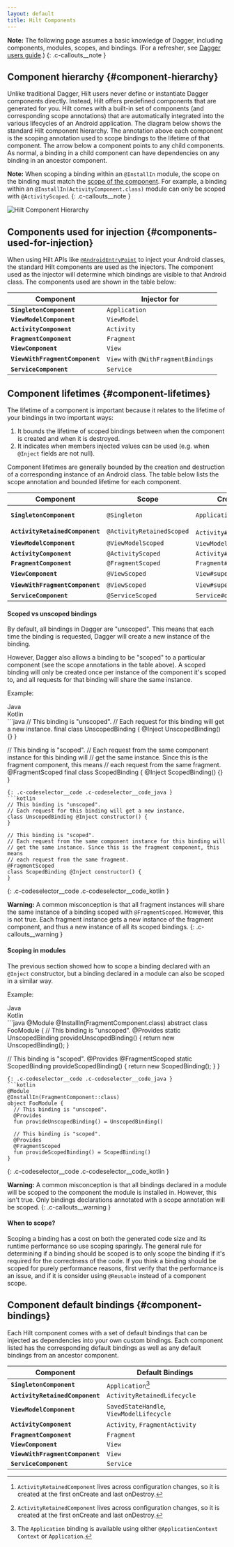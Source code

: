 ```yaml
---
layout: default
title: Hilt Components
---
```


**Note:** The following page assumes a basic knowledge of Dagger, including
components, modules, scopes, and bindings. (For a refresher, see
[Dagger users guide](https://dagger.dev/dev-guide).)
{: .c-callouts__note }

## Component hierarchy {#component-hierarchy}

Unlike traditional Dagger, Hilt users never define or instantiate Dagger
components directly. Instead, Hilt offers predefined components that are
generated for you. Hilt comes with a built-in set of components (and
corresponding scope annotations) that are automatically integrated into the
various lifecycles of an Android application. The diagram below shows the
standard Hilt component hierarchy. The annotation above each component is the
scoping annotation used to scope bindings to the lifetime of that component. The
arrow below a component points to any child components. As normal, a binding in
a child component can have dependencies on any binding in an ancestor component.

**Note:** When scoping a binding within an `@InstallIn` module, the scope on the
binding must match the [scope of the component](#component-lifetimes). For
example, a binding within an `@InstallIn(ActivityComponent.class)` module can
only be scoped with `@ActivityScoped`.
{: .c-callouts__note }

[Dagger docs]:https://dagger.dev/subcomponents#subcomponents-and-scope

![Hilt Component Hierarchy](component-hierarchy.svg)

## Components used for injection {#components-used-for-injection}

When using Hilt APIs like [`@AndroidEntryPoint`](android-entry-point.md) to inject your Android classes, the standard Hilt components are used as the injectors.
The component used as the injector will determine which bindings are visible to that Android class. The components used
are shown in the table below:

Component                       | Injector for
------------------------------- | ----------------------------------------
**`SingletonComponent`**        | `Application`
**`ViewModelComponent`**        | `ViewModel`
**`ActivityComponent`**         | `Activity`
**`FragmentComponent`**         | `Fragment`
**`ViewComponent`**             | `View`
**`ViewWithFragmentComponent`** | `View` with `@WithFragmentBindings`
**`ServiceComponent`**          | `Service`

## Component lifetimes {#component-lifetimes}

The lifetime of a component is important because it relates to the lifetime of
your bindings in two important ways:

1.  It bounds the lifetime of scoped bindings between when the component is
    created and when it is destroyed.
2.  It indicates when members injected values can be used (e.g. when `@Inject`
    fields are not null).

Component lifetimes are generally bounded by the creation and destruction of a
corresponding instance of an Android class. The table below lists the scope
annotation and bounded lifetime for each component.

Component                       | Scope                     | Created at                | Destroyed at
------------------------------- | ------------------------- | ------------------------- | ------------
**`SingletonComponent`**        | `@Singleton`              | `Application#onCreate()`  | Application process is destroyed
**`ActivityRetainedComponent`** | `@ActivityRetainedScoped` | `Activity#onCreate()`[^1] | `Activity#onDestroy()`[^1]
**`ViewModelComponent`**        | `@ViewModelScoped`        | `ViewModel` created       | `ViewModel` destroyed
**`ActivityComponent`**         | `@ActivityScoped`         | `Activity#onCreate()`     | `Activity#onDestroy()`
**`FragmentComponent`**         | `@FragmentScoped`         | `Fragment#onAttach()`     | `Fragment#onDestroy()`
**`ViewComponent`**             | `@ViewScoped`             | `View#super()`            | `View` destroyed
**`ViewWithFragmentComponent`** | `@ViewScoped`             | `View#super()`            | `View` destroyed
**`ServiceComponent`**          | `@ServiceScoped`          | `Service#onCreate()`      | `Service#onDestroy()`

[^1]: `ActivityRetainedComponent` lives across configuration changes, so it is
    created at the first onCreate and last onDestroy.

#### Scoped vs unscoped bindings

By default, all bindings in Dagger are "unscoped". This means that each time the
binding is requested, Dagger will create a new instance of the binding.

However, Dagger also allows a binding to be "scoped" to a particular component
(see the scope annotations in the table above). A scoped binding will only be
created once per instance of the component it's scoped to, and all requests for
that binding will share the same instance.

Example:

<div class="c-codeselector__button c-codeselector__button_java">Java</div>
<div class="c-codeselector__button c-codeselector__button_kotlin">Kotlin</div>
```java
// This binding is "unscoped".
// Each request for this binding will get a new instance.
final class UnscopedBinding {
  @Inject UnscopedBinding() {}
}

// This binding is "scoped".
// Each request from the same component instance for this binding will
// get the same instance. Since this is the fragment component, this means
// each request from the same fragment.
@FragmentScoped
final class ScopedBinding {
  @Inject ScopedBinding() {}
}
```
{: .c-codeselector__code .c-codeselector__code_java }
```kotlin
// This binding is "unscoped".
// Each request for this binding will get a new instance.
class UnscopedBinding @Inject constructor() {
}

// This binding is "scoped".
// Each request from the same component instance for this binding will
// get the same instance. Since this is the fragment component, this means
// each request from the same fragment.
@FragmentScoped
class ScopedBinding @Inject constructor() {
}
```
{: .c-codeselector__code .c-codeselector__code_kotlin }

**Warning:** A common misconception is that all fragment instances will share the
same instance of a binding scoped with `@FragmentScoped`. However, this is not
true. Each fragment instance gets a new instance of the fragment component, and
thus a new instance of all its scoped bindings.
{: .c-callouts__warning }

#### Scoping in modules

The previous section showed how to scope a binding declared with an `@Inject`
constructor, but a binding declared in a module can also be scoped in a similar
way.

Example:

<div class="c-codeselector__button c-codeselector__button_java">Java</div>
<div class="c-codeselector__button c-codeselector__button_kotlin">Kotlin</div>
```java
@Module
@InstallIn(FragmentComponent.class)
abstract class FooModule {
  // This binding is "unscoped".
  @Provides
  static UnscopedBinding provideUnscopedBinding() {
    return new UnscopedBinding();
  }

  // This binding is "scoped".
  @Provides
  @FragmentScoped
  static ScopedBinding provideScopedBinding() {
    return new ScopedBinding();
  }
}
```
{: .c-codeselector__code .c-codeselector__code_java }
```kotlin
@Module
@InstallIn(FragmentComponent::class)
object FooModule {
  // This binding is "unscoped".
  @Provides
  fun provideUnscopedBinding() = UnscopedBinding()

  // This binding is "scoped".
  @Provides
  @FragmentScoped
  fun provideScopedBinding() = ScopedBinding()
}
```
{: .c-codeselector__code .c-codeselector__code_kotlin }

**Warning:** A common misconception is that all bindings declared in a module will
be scoped to the component the module is installed in. However, this isn't true.
Only bindings declarations annotated with a scope annotation will be scoped.
{: .c-callouts__warning }

#### When to scope?

Scoping a binding has a cost on both the generated code size and its runtime
performance so use scoping sparingly. The general rule for determining if a
binding should be scoped is to only scope the binding if it's required for the
correctness of the code. If you think a binding should be scoped for purely
performance reasons, first verify that the performance is an issue, and if it is
consider using `@Reusable` instead of a component scope.

## Component default bindings {#component-bindings}

Each Hilt component comes with a set of default bindings that can be injected
as dependencies into your own custom bindings. Each component listed has the
corresponding default bindings as well as any default bindings from an
ancestor component.

Component                       | Default Bindings
------------------------------- | ---------------------------------------------
**`SingletonComponent`**        | `Application`[^2]
**`ActivityRetainedComponent`** | `ActivityRetainedLifecycle`
**`ViewModelComponent`**        | `SavedStateHandle`, `ViewModelLifecycle`
**`ActivityComponent`**         | `Activity`, `FragmentActivity`
**`FragmentComponent`**         | `Fragment`
**`ViewComponent`**             | `View`
**`ViewWithFragmentComponent`** | `View`
**`ServiceComponent`**          | `Service`

[^2]: The `Application` binding is available using either `@ApplicationContext
    Context` or `Application`.
[^3]: `@ActivityRetainedSavedState SavedStateHandle`must be used with
    `@OptIn(UnstableApi.class)`. This binding relies on an experimental
    implementation to lazily create `SavedStateHandle`, which should be safe
    to rely on, but it is still possible that a future release may remove the
    binding if a bug is uncovered.

